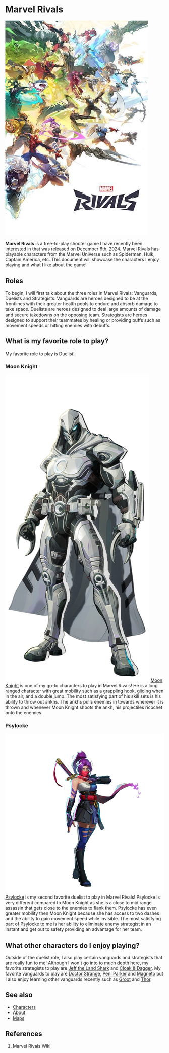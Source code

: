 # Marvel Rivals
![Marvel Rivals Thumbnail](images/rivals.jpg)

**Marvel Rivals** is a free-to-play shooter game I have recently been interested in that was released on December 6th, 2024. Marvel Rivals has playable characters from the Marvel Universe such as Spiderman, Hulk, Captain America, etc. This document will showcase the characters I enjoy playing and what I like about the game!

## Roles
To begin, I will first talk about the three roles in Marvel Rivals: Vanguards, Duelists and Strategists. Vanguards are heroes designed to be at the frontlines with their greater health pools to endure and absorb damage to take space. Duelists are heroes designed to deal large amounts of damage and secure takedowns on the opposing team. Strategists are heroes designed to support their teammates by healing or providing buffs such as movement speeds or hitting enemies with debuffs.

## What is my favorite role to play?
My favorite role to play is Duelist!
### Moon Knight
![Moon Knight](images/moonknight.png)
[Moon Knight](https://marvelrivals.fandom.com/wiki/Moon_Knight) is one of my go-to characters to play in Marvel Rivals! He is a long ranged character with great mobility such as a grappling hook, gliding when in the air, and a double jump. The most satisfying part of his skill sets is his ability to throw out ankhs. The ankhs pulls enemies in towards wherever it is thrown and whenever Moon Knight shoots the ankh, his projectiles ricochet onto the enemies.
### Psylocke
![Psylocke](images/psylocke.png)
[Psylocke](https://marvelrivals.fandom.com/wiki/Psylocke) is my second favorite duelist to play in Marvel Rivals! Psylocke is very different compared to Moon Knight as she is a close to mid range assassin that gets close to the enemies to flank them. Psylocke has even greater mobility then Moon Knight because she has access to two dashes and the ability to gain movement speed while invisible. The most satisfying part of Psylocke to me is her ability to eliminate enemy strategist in an instant and get out to safety providing an advantage for her team.

## What other characters do I enjoy playing?
Outside of the duelist role, I also play certain vanguards and strategists that are really fun to me! Although I won't go into to much depth here, my favorite strategists to play are [Jeff the Land Shark](https://marvelrivals.fandom.com/wiki/Jeff_the_Land_Shark) and [Cloak & Dagger](https://marvelrivals.fandom.com/wiki/Cloak_%26_Dagger). My favorite vanguards to play are [Doctor Strange](https://marvelrivals.fandom.com/wiki/Doctor_Strange), [Peni Parker](https://marvelrivals.fandom.com/wiki/Peni_Parker) and [Magneto](https://marvelrivals.fandom.com/wiki/Magneto) but I also enjoy learning other vanguards recently such as [Groot](https://marvelrivals.fandom.com/wiki/Groot) and [Thor](https://marvelrivals.fandom.com/wiki/Thor).

## See also
- [Characters](https://marvelrivals.fandom.com/wiki/Heroes)
- [About](https://marvelrivals.fandom.com/wiki/Marvel_Rivals)
- [Maps](https://marvelrivals.fandom.com/wiki/Maps)

## References
1. Marvel Rivals Wiki